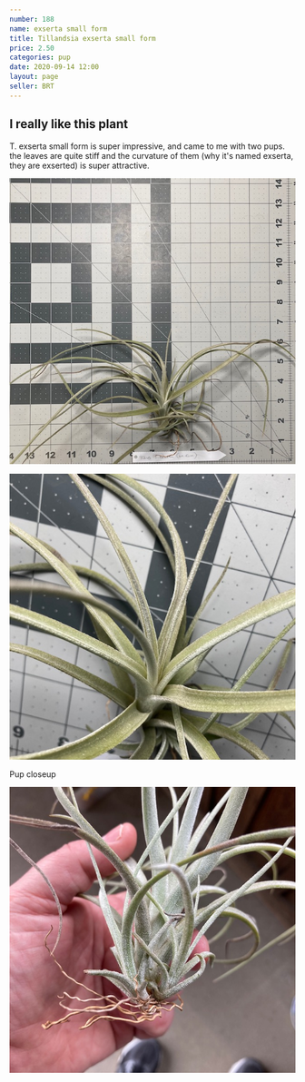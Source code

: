 ```yaml
---
number: 188
name: exserta small form
title: Tillandsia exserta small form
price: 2.50
categories: pup
date: 2020-09-14 12:00
layout: page
seller: BRT
---
```

## I really like this plant

T. exserta small form is super impressive, and came to me with two pups. the leaves are quite stiff and the curvature of them (why it's named exserta, they are exserted) is super attractive.

!["Tillandsia exserta small form"](/i/IMG_0977.jpeg "Tillandsia exserta small form")

!["Tillandsia exserta small form"](/i/IMG_0978.jpeg "Tillandsia exserta small form")

Pup closeup

!["Tillandsia exserta small form"](/i/IMG_0999.jpeg "Tillandsia exserta small form")

